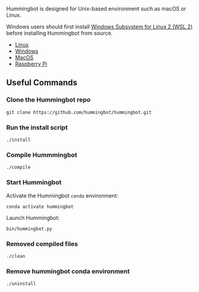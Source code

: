 Hummingbot is designed for Unix-based environment such as macOS or Linux.

Windows users should first install [Windows Subsystem for Linux 2 (WSL 2)](https://learn.microsoft.com/en-us/windows/wsl/install) before installing Hummingbot from source.

* [Linux](./linux.md)
* [Windows](./windows.md)
* [MacOS](./mac.md)
* [Raspberry Pi](./raspberry-pi.md)

## Useful Commands

### Clone the Hummingbot repo
```
git clone https://github.com/hummingbot/hummingbot.git
```

### Run the install script
```
./install
```

### Compile Hummmingbot
```
./compile
```

### Start Hummingbot

Activate the Hummingbot `conda` environment:
```
conda activate hummingbot
```

Launch Hummingbot:
```
bin/hummingbot.py
```

### Removed compiled files
```
./clean
```

### Remove hummingbot conda environment
```
./uninstall
```

